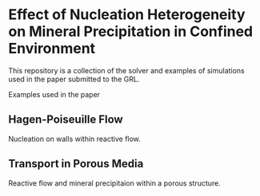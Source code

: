 
Effect of Nucleation Heterogeneity on Mineral Precipitation in Confined Environment
============================
This repository is a collection of the solver and examples of simulations used in the paper submitted to the GRL.

Examples used in the paper
## Hagen-Poiseuille Flow
Nucleation on walls within reactive flow.

## Transport in Porous Media
Reactive flow and mineral precipitaion within a porous structure.

 
